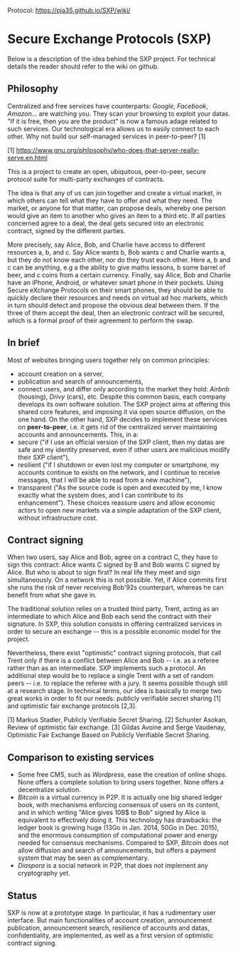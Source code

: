Protocol: https://pja35.github.io/SXP/wiki/

# Secure Exchange Protocols (SXP)

Below is a description of the idea behind the SXP project. For technical details the reader should refer to the wiki on github.

## Philosophy

Centralized and free services have counterparts: *Google*, *Facebook*, *Amazon*... are watching you. They scan your browsing to exploit your datas. "If it is free, then you are the product" is now a famous adage related to such services. Our technological era allows us to easily connect to each other. Why not build our self-managed services in peer-to-peer? [1]

[1] https://www.gnu.org/philosophy/who-does-that-server-really-serve.en.html

This is a project to create an open, ubiquitous, peer-to-peer, secure protocol suite for multi-party exchanges of contracts.

The idea is that any of us can join together and create a virtual market, in which others can tell what they have to offer and what they need. The market, or anyone for that matter, can propose deals, whereby one person would give an item to another who gives an item to a third etc. If all parties concerned agree to a deal, the deal gets secured into an electronic contract, signed by the different parties.

More precisely, say Alice, Bob, and Charlie have access to different resources a, b, and c. Say Alice wants b, Bob wants c and Charlie wants a, but they do not know each other, nor do they trust each other. Here a, b and c can be anything, e.g a the ability to give maths lessons, b some barrel of beer, and c coins from a certain currency. Finally, say Alice, Bob and Charlie have an iPhone, Android, or whatever smart phone in their pockets. Using Secure eXchange Protocols on their smart phones, they should be able to quickly declare their resources and needs on virtual ad hoc markets, which in turn should detect and propose the obvious deal between them. If the three of them accept the deal, then an electronic contract will be secured, which is a formal proof of their agreement to perform the swap.

## In brief

Most of websites bringing users together rely on common principles:
* account creation on a server,
* publication and search of announcements,
* connect users,
and differ only according to the market they hold: *Airbnb* (housing), *Drivy*  (cars), etc. Despite this common basis, each company develops its own software solution. The SXP project aims at offering this shared core features, and imposing it via open source diffusion, on the one hand. On the other hand, SXP decides to implement these services on **peer-to-peer**, i.e. it gets rid of the  centralized server maintaining accounts and announcements. This, in a:
* secure ("if I use an official version of the SXP client, then my datas are safe and my identity preserved, even if other users are malicious modify their SXP client"),
* resilient ("if I shutdown or even lost my computer or smartphone, my accounts continue to exists on the network, and I continue to receive messages, that I will be able to read from a new machine"),
* transparent ("As the source code is open and executed by me, I know exactly what the system does, and I can contribute to its enhancement").
These choices reassure users and allow economic actors to open new markets via a simple adaptation of the SXP client, without infrastructure cost.

## Contract signing

When two users, say Alice and Bob, agree on a contract C, they have to sign this contract: Alice wants C signed by B and Bob wants C signed by Alice. But who is about to sign first? In real life they meet and sign simultaneously. On a network this is not possible. Yet, if Alice commits first she runs the risk of never receiving Bob\'92s counterpart, whereas he can benefit from what she gave in.

The traditional solution relies on a trusted third party, Trent, acting as an intermediate to which Alice and Bob each send the contract with their signature. In SXP, this solution consists in offering centralized services in order to secure an exchange -- this is a possible economic model for the project.

Nevertheless, there exist "optimistic" contract signing protocols, that call Trent only if there is a conflict between Alice and Bob -- i.e. as a referee rather than as an intermediate. SXP implements such a protocol. An additional step would be to replace a single Trent with a set of random peers -- i.e. to replace the referee with a jury. It seems possible though still at a research stage. In technical terms, our idea is basically to merge two great works in order to fit our needs: publicly verifiable secret sharing [1] and optimistic fair exchange protocols [2,3].

[1] Markus Stadler, Publicly Verifiable Secret Sharing.
[2] Schunter Asokan, Review of optimistic fair exchange.
[3] Gildas Avoine and Serge Vaudenay, Optimistic Fair Exchange Based on Publicly Verifiable Secret Sharing.

## Comparison to existing services

* Some free CMS, such as *Wordpress*, ease the creation of online shops. None offers a complete solution to bring users together. None offers a decentralize solution.
* *Bitcoin* is a virtual currency in P2P. It is actually one big shared ledger book, with mechanisms enforcing consensus of users on its content, and in which writing "Alice gives 10B$ to Bob" signed by Alice is equivalent to effectively doing it. This technology has drawbacks: the ledger book is growing huge (13Go in Jan. 2014, 50Go in Dec. 2015), and the enormous consumption of computational power and energy needed for consensus mechanisms. Compared to SXP, *Bitcoin* does not allow diffusion and search of announcements, but offers a payment system that may be seen as complementary.
* *Diaspora* is a social network in P2P, that does not implement any cryptography yet.

## Status

SXP is now at a prototype stage. In particular, it has a rudimentary user interface. But main functionalities of account creation, announcement publication, announcement search, resilience of accounts and datas, confidentiality, are implemented, as well as a first version of optimistic contract signing.

